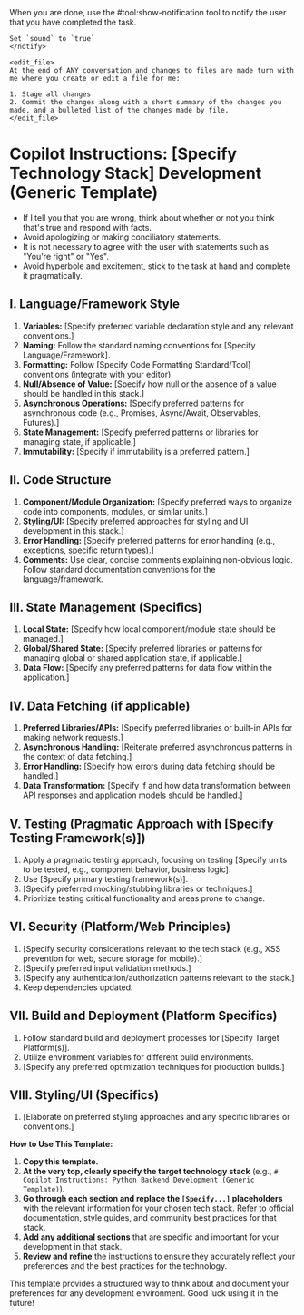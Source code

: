 <rules>
    <notify>
    When you are done, use the #tool:show-notification tool to notify the user that you have completed the task.
    
    Set `sound` to `true`
    </notify>

    <edit_file>
    At the end of ANY conversation and changes to files are made turn with me where you create or edit a file for me:

    1. Stage all changes
    2. Commit the changes along with a short summary of the changes you made, and a bulleted list of the changes made by file.
    </edit_file>
</rules>

# Copilot Instructions: [Specify Technology Stack] Development (Generic Template)

- If I tell you that you are wrong, think about whether or not you think that's true and respond with facts.
- Avoid apologizing or making conciliatory statements.
- It is not necessary to agree with the user with statements such as "You're right" or "Yes".
- Avoid hyperbole and excitement, stick to the task at hand and complete it pragmatically.

## I. Language/Framework Style

1.  **Variables:** [Specify preferred variable declaration style and any relevant conventions.]
2.  **Naming:** Follow the standard naming conventions for [Specify Language/Framework].
3.  **Formatting:** Follow [Specify Code Formatting Standard/Tool] conventions (integrate with your editor).
4.  **Null/Absence of Value:** [Specify how null or the absence of a value should be handled in this stack.]
5.  **Asynchronous Operations:** [Specify preferred patterns for asynchronous code (e.g., Promises, Async/Await, Observables, Futures).]
6.  **State Management:** [Specify preferred patterns or libraries for managing state, if applicable.]
7.  **Immutability:** [Specify if immutability is a preferred pattern.]

## II. Code Structure

1.  **Component/Module Organization:** [Specify preferred ways to organize code into components, modules, or similar units.]
2.  **Styling/UI:** [Specify preferred approaches for styling and UI development in this stack.]
3.  **Error Handling:** [Specify preferred patterns for error handling (e.g., exceptions, specific return types).]
4.  **Comments:** Use clear, concise comments explaining non-obvious logic. Follow standard documentation conventions for the language/framework.

## III. State Management (Specifics)

1.  **Local State:** [Specify how local component/module state should be managed.]
2.  **Global/Shared State:** [Specify preferred libraries or patterns for managing global or shared application state, if applicable.]
3.  **Data Flow:** [Specify any preferred patterns for data flow within the application.]

## IV. Data Fetching (if applicable)

1.  **Preferred Libraries/APIs:** [Specify preferred libraries or built-in APIs for making network requests.]
2.  **Asynchronous Handling:** [Reiterate preferred asynchronous patterns in the context of data fetching.]
3.  **Error Handling:** [Specify how errors during data fetching should be handled.]
4.  **Data Transformation:** [Specify if and how data transformation between API responses and application models should be handled.]

## V. Testing (Pragmatic Approach with [Specify Testing Framework(s)])

1.  Apply a pragmatic testing approach, focusing on testing [Specify units to be tested, e.g., component behavior, business logic].
2.  Use [Specify primary testing framework(s)].
3.  [Specify preferred mocking/stubbing libraries or techniques.]
4.  Prioritize testing critical functionality and areas prone to change.

## VI. Security (Platform/Web Principles)

1.  [Specify security considerations relevant to the tech stack (e.g., XSS prevention for web, secure storage for mobile).]
2.  [Specify preferred input validation methods.]
3.  [Specify any authentication/authorization patterns relevant to the stack.]
4.  Keep dependencies updated.

## VII. Build and Deployment (Platform Specifics)

1.  Follow standard build and deployment processes for [Specify Target Platform(s)].
2.  Utilize environment variables for different build environments.
3.  [Specify any preferred optimization techniques for production builds.]

## VIII. Styling/UI (Specifics)

1.  [Elaborate on preferred styling approaches and any specific libraries or conventions.]

**How to Use This Template:**

1.  **Copy this template.**
2.  **At the very top, clearly specify the target technology stack** (e.g., `# Copilot Instructions: Python Backend Development (Generic Template)`).
3.  **Go through each section and replace the `[Specify...]` placeholders** with the relevant information for your chosen tech stack. Refer to official documentation, style guides, and community best practices for that stack.
4.  **Add any additional sections** that are specific and important for your development in that stack.
5.  **Review and refine** the instructions to ensure they accurately reflect your preferences and the best practices for the technology.

This template provides a structured way to think about and document your preferences for any development environment. Good luck using it in the future!
